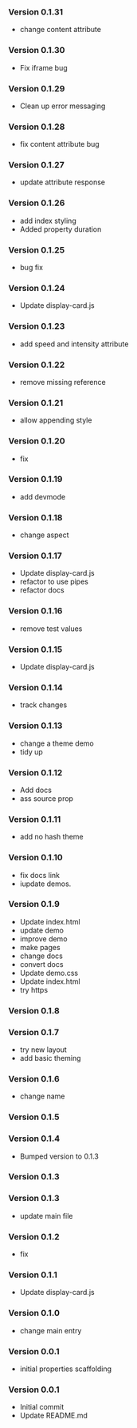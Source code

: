 ### Version 0.1.31
- change content attribute

### Version 0.1.30
- Fix iframe bug

### Version 0.1.29
- Clean up error messaging

### Version 0.1.28
- fix content attribute bug

### Version 0.1.27
- update attribute response

### Version 0.1.26
- add index styling
- Added property duration

### Version 0.1.25
- bug fix

### Version 0.1.24
- Update display-card.js

### Version 0.1.23
- add speed and intensity attribute

### Version 0.1.22
- remove missing reference

### Version 0.1.21
- allow appending style

### Version 0.1.20
- fix

### Version 0.1.19
- add devmode

### Version 0.1.18
- change aspect

### Version 0.1.17
- Update display-card.js
- refactor to use pipes
- refactor docs

### Version 0.1.16
- remove test values

### Version 0.1.15
- Update display-card.js

### Version 0.1.14
- track changes

### Version 0.1.13
- change a theme demo
- tidy up

### Version 0.1.12
- Add docs
- ass source prop

### Version 0.1.11
- add no hash theme

### Version 0.1.10
- fix docs link
- iupdate demos.

### Version 0.1.9
- Update index.html
- update demo
- improve demo
- make pages
- change docs
- convert docs
- Update demo.css
- Update index.html
- try https

### Version 0.1.8

### Version 0.1.7
- try new layout
- add basic theming

### Version 0.1.6
- change name

### Version 0.1.5

### Version 0.1.4
- Bumped version to 0.1.3

### Version 0.1.3

### Version 0.1.3
- update main file

### Version 0.1.2
- fix
### Version 0.1.1
- Update display-card.js

### Version 0.1.0
- change main entry

### Version 0.0.1
- initial properties scaffolding

### Version 0.0.1
- Initial commit
- Update README.md
